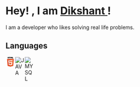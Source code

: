 # Hey! , I am <a href="https://github.com/dikshantjain" target="_blank">Dikshant </a>!

I am a developer who likes solving real life problems. 

## Languages


<a href="https://www.w3.org/html/" target="_blank"><img align="left" alt="HTML5" width="26px" src="https://raw.githubusercontent.com/github/explore/80688e429a7d4ef2fca1e82350fe8e3517d3494d/topics/html/html.png" /></a>
<a href="https://www.java.com/en/" target="_blank"><img align="left" alt="JAVA" width="26px" src="https://raw.githubusercontent.com/simple-icons/simple-icons/develop/assets/readme/java-white.svg#gh-dark-mode-only"></a>
<a href="https://www.w3.org/html/" target="_blank"><img align="left" alt="MYSQL" width="26px" src="https://img.shields.io/badge/mysql-%2300f.svg?style=for-the-badge&logo=mysql&logoColor=white" /></a>
